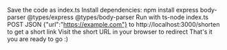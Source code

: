 Save the code as index.ts
Install dependencies: npm install express body-parser @types/express @types/body-parser
Run with ts-node index.ts
POST JSON {"url":"https://example.com"} to http://localhost:3000/shorten to get a short link
Visit the short URL in your browser to redirect
That's it you are ready to go :)
